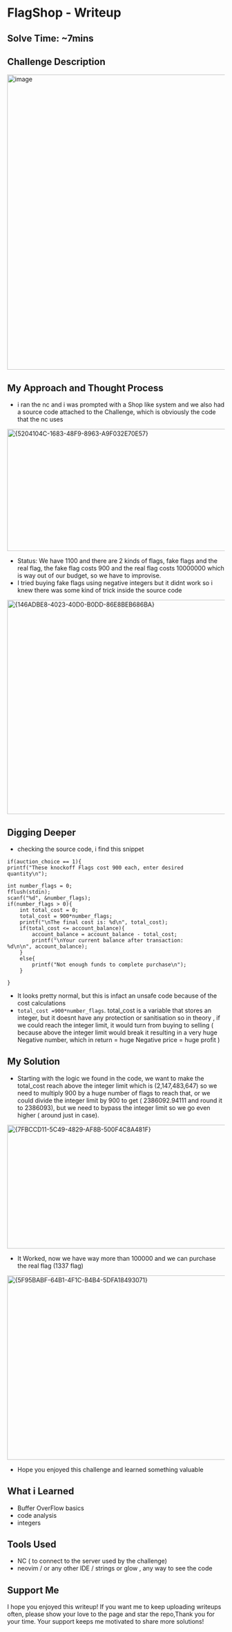 # FlagShop - Writeup
## Solve Time: ~7mins
## Challenge Description

<img width="957" height="682" alt="image" src="https://github.com/user-attachments/assets/b5214f83-baab-4ece-b44a-c2663678da10" />


## My Approach and Thought Process
- i ran the nc and i was prompted with a Shop like system and we also had a source code attached to the Challenge, which is obviously the code that the nc uses
  
<img width="563" height="282" alt="{5204104C-1683-48F9-8963-A9F032E70E57}" src="https://github.com/user-attachments/assets/909b6445-a3ca-436a-949d-c3ccb5337090" />

- Status: We have 1100 and there are 2 kinds of flags, fake flags and the real flag, the fake flag costs 900 and the real flag costs 10000000 which is way out of our budget, so we have to improvise.
- I tried buying fake flags using negative integers but it didnt work so i knew there was some kind of trick inside the source code

<img width="796" height="495" alt="{146ADBE8-4023-40D0-B0DD-86E8BEB686BA}" src="https://github.com/user-attachments/assets/1596afb6-9df3-42c8-9e7b-829b0f7a4f85" />



## Digging Deeper
- checking the source code, i find this snippet
``` 
if(auction_choice == 1){                                            
printf("These knockoff Flags cost 900 each, enter desired       
quantity\n");                                                                   
                                                                
int number_flags = 0;                                           
fflush(stdin);                                                  
scanf("%d", &number_flags);                                     
if(number_flags > 0){                                           
    int total_cost = 0;                                         
    total_cost = 900*number_flags;                              
    printf("\nThe final cost is: %d\n", total_cost);            
    if(total_cost <= account_balance){                          
        account_balance = account_balance - total_cost;         
        printf("\nYour current balance after transaction:       
%d\n\n", account_balance);                                                      
    }                                                           
    else{                                                       
        printf("Not enough funds to complete purchase\n");      
    }                                                           
                                                             
}
```

- It looks pretty normal, but this is infact an unsafe code because of the cost calculations
- `total_cost =900*number_flags`. total_cost is a variable that stores an integer, but it doesnt have any protection or sanitisation so in theory , if we could reach the integer limit, it would turn from buying to selling ( because above the integer limit would break it resulting in a very huge Negative number, which in return = huge Negative price = huge profit )


## My Solution

- Starting with the logic we found in the code, we want to make the total_cost reach above the integer limit which is (2,147,483,647) so we need to multiply 900 by a huge number of flags to reach that, or we could divide the integer limit by 900 to get ( 2386092.94111 and round it to 2386093), but we need to bypass the integer limit so we go even higher ( around   just in case).

<img width="778" height="286" alt="{7FBCCD11-5C49-4829-AF8B-500F4C8A481F}" src="https://github.com/user-attachments/assets/b95ab9e0-dd0a-44a1-bbd5-8681faf11406" />



- It Worked, now we have way more than 100000 and we can purchase the real flag (1337 flag)
<img width="802" height="426" alt="{5F95BABF-64B1-4F1C-B4B4-5DFA18493071}" src="https://github.com/user-attachments/assets/13b73b14-2512-495f-bdb7-ee93675e1cb4" />


- Hope you enjoyed this challenge and learned something valuable

## What i Learned

- Buffer OverFlow basics
- code analysis
- integers
## Tools Used
- NC ( to connect to the server used by the challenge)
- neovim / or any other IDE / strings or glow , any way to see the code
## Support Me
I hope you enjoyed this writeup! If you want me to keep uploading writeups often, please show your love to the page and star the repo,Thank you for your time. Your support keeps me motivated to share more solutions! 
